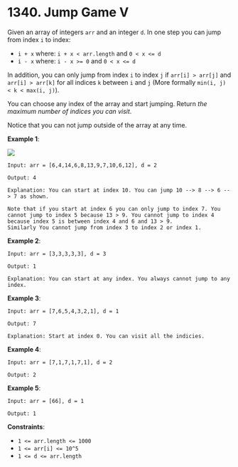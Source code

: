 # 1340. Jump Game V

Given an array of integers `arr` and an integer `d`. In one step you can jump from index `i` to index:

- `i + x` where: `i + x < arr.length` and `0 < x <= d`
- `i - x` where: `i - x >= 0` and `0 < x <= d`

In addition, you can only jump from index `i` to index `j` if `arr[i] > arr[j]` and `arr[i] > arr[k]` for all indices `k` between `i` and `j` (More formally `min(i, j) < k < max(i, j)`).

You can choose any index of the array and start jumping. Return *the maximum number of indices you can visit*.

Notice that you can not jump outside of the array at any time.

**Example 1**:

<img src="https://assets.leetcode.com/uploads/2020/01/23/meta-chart.jpeg">

```
Input: arr = [6,4,14,6,8,13,9,7,10,6,12], d = 2

Output: 4

Explanation: You can start at index 10. You can jump 10 --> 8 --> 6 --> 7 as shown.

Note that if you start at index 6 you can only jump to index 7. You cannot jump to index 5 because 13 > 9. You cannot jump to index 4 because index 5 is between index 4 and 6 and 13 > 9.
Similarly You cannot jump from index 3 to index 2 or index 1.
```

**Example 2**:

```
Input: arr = [3,3,3,3,3], d = 3

Output: 1

Explanation: You can start at any index. You always cannot jump to any index.
```

**Example 3**:

```
Input: arr = [7,6,5,4,3,2,1], d = 1

Output: 7

Explanation: Start at index 0. You can visit all the indicies. 
```

**Example 4**:

```
Input: arr = [7,1,7,1,7,1], d = 2

Output: 2
```

**Example 5**:

```
Input: arr = [66], d = 1

Output: 1
```

**Constraints**:

- `1 <= arr.length <= 1000`
- `1 <= arr[i] <= 10^5`
- `1 <= d <= arr.length`